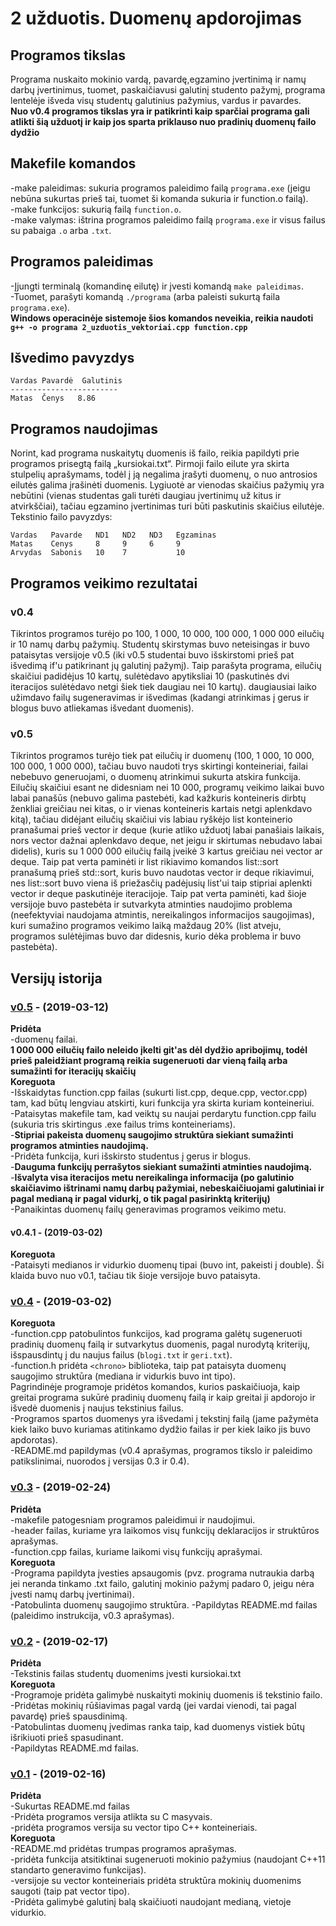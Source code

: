 # 2 užduotis. Duomenų apdorojimas
## Programos tikslas
Programa nuskaito mokinio vardą, pavardę,egzamino įvertinimą ir namų darbų įvertinimus, tuomet, paskaičiavusi galutinį studento pažymį, programa lentelėje išveda visų studentų galutinius pažymius, vardus ir pavardes.  
**Nuo v0.4 programos tikslas yra ir patikrinti kaip sparčiai programa gali atlikti šią užduotį ir kaip jos sparta priklauso nuo pradinių duomenų failo dydžio**  
## Makefile komandos  
-make paleidimas: sukuria programos paleidimo failą `programa.exe` (jeigu nebūna sukurtas prieš tai, tuomet ši komanda sukuria ir function.o failą).  
-make funkcijos: sukurią failą `function.o`.   
-make valymas: ištrina programos paleidimo failą `programa.exe` ir visus failus su pabaiga `.o` arba `.txt`.  
## Programos paleidimas   
-Įjungti terminalą (komandinę eilutę) ir įvesti komandą `make paleidimas`.   
-Tuomet, parašyti komandą `./programa` (arba paleisti sukurtą faila `programa.exe`).  
**Windows operacinėje sistemoje šios komandos neveikia, reikia naudoti `g++ -o programa 2_uzduotis_vektoriai.cpp function.cpp`**  
## Išvedimo pavyzdys
```shell
Vardas Pavardė  Galutinis
------------------------
Matas  Čenys   8.86
```
## Programos naudojimas
Norint, kad programa nuskaitytų duomenis iš failo, reikia papildyti prie programos prisegtą failą „kursiokai.txt“. Pirmoji failo eilute yra skirta stulpelių aprašymams, todėl į ją negalima įrašyti duomenų, o nuo antrosios eilutės galima įrašinėti duomenis. Lygiuotė ar vienodas skaičius pažymių yra nebūtini (vienas studentas gali turėti daugiau įvertinimų už kitus ir atvirkščiai), tačiau egzamino įvertinimas turi būti paskutinis skaičius eilutėje.
Tekstinio failo pavyzdys:
```shell
Vardas   Pavarde   ND1   ND2   ND3   Egzaminas
Matas    Cenys     8     9     6     9
Arvydas  Sabonis   10    7           10
```
## Programos veikimo rezultatai
### v0.4
Tikrintos programos turėjo po 100, 1 000, 10 000, 100 000, 1 000 000 eilučių ir 10 namų darbų pažymių. Studentų skirstymas buvo neteisingas ir buvo pataisytas versijoje v0.5 (iki v0.5 studentai buvo išskirstomi prieš pat išvedimą if'u patikrinant jų galutinį pažymį). Taip parašyta programa, eilučių skaičiui padidėjus 10 kartų, sulėtėdavo apytiksliai 10 (paskutinės dvi iteracijos sulėtėdavo netgi šiek tiek daugiau nei 10 kartų). daugiausiai laiko užimdavo failų sugeneravimas ir išvedimas (kadangi atrinkimas į gerus ir blogus buvo atliekamas išvedant duomenis).
### v0.5
Tikrintos programos turėjo tiek pat eilučių ir duomenų (100, 1 000, 10 000, 100 000, 1 000 000), tačiau buvo naudoti trys skirtingi konteineriai, failai nebebuvo generuojami, o duomenų atrinkimui sukurta atskira funkcija. Eilučių skaičiui esant ne didesniam nei 10 000, programų veikimo laikai buvo labai panašūs (nebuvo galima pastebėti, kad kažkuris konteineris dirbtų ženkliai greičiau nei kitas, o ir vienas konteineris kartais netgi aplenkdavo kitą), tačiau didėjant eilučių skaičiui vis labiau ryškėjo list konteinerio pranašumai prieš vector ir deque (kurie atliko užduotį labai panašiais laikais, nors vector dažnai aplenkdavo deque, net jeigu ir skirtumas nebudavo labai didelis), kuris su 1 000 000 eilučių failą įveikė 3 kartus greičiau nei vector ar deque. Taip pat verta paminėti ir list rikiavimo komandos list::sort pranašumą prieš std::sort, kuris buvo naudotas vector ir deque rikiavimui, nes list::sort buvo viena iš priežasčių padėjusių list'ui taip stipriai aplenkti vector ir deque paskutinėje iteracijoje.
Taip pat verta paminėti, kad šioje versijoje buvo pastebėta ir sutvarkyta atminties naudojimo problema (neefektyviai naudojama atmintis, nereikalingos informacijos saugojimas), kuri sumažino programos veikimo laiką maždaug 20% (list atveju, programos sulėtėjimas buvo dar didesnis, kurio dėka problema ir buvo pastebėta).
## Versijų istorija
### [v0.5](https://github.com/MatasC/Objektinis-programavimas/releases/tag/uzd2_v0.5) - (2019-03-12)  
**Pridėta**  
-duomenų failai.  
**1 000 000 eilučių failo neleido įkelti git'as dėl dydžio apribojimų, todėl prieš paleidžiant programą reikia sugeneruoti dar vieną failą arba sumažinti for iteracijų skaičių**  
**Koreguota**  
-Išskaidytas function.cpp failas (sukurti list.cpp, deque.cpp, vector.cpp) tam, kad būtų lengviau atskirti, kuri funkcija yra skirta kuriam konteineriui.  
-Pataisytas makefile tam, kad veiktų su naujai perdarytu function.cpp failu (sukuria tris skirtingus .exe failus trims konteineriams).  
-**Stipriai pakeista duomenų saugojimo struktūra siekiant sumažinti programos atminties naudojimą.**  
-Pridėta funkcija, kuri išskirsto studentus į gerus ir blogus.  
-**Dauguma funkcijų perrašytos siekiant sumažinti atminties naudojimą.**  
-**Išvalyta visa iteracijos metu nereikalinga informacija (po galutinio skaičiavimo ištrinami namų darbų pažymiai, nebeskaičiuojami galutiniai ir pagal medianą ir pagal vidurkį, o tik pagal pasirinktą kriterijų)**  
-Panaikintas duomenų failų generavimas programos veikimo metu.  
#### v0.4.1 - (2019-03-02)  
**Koreguota**  
-Pataisyti medianos ir vidurkio duomenų tipai (buvo int, pakeisti į double). Ši klaida buvo nuo v0.1, tačiau tik šioje versijoje buvo pataisyta.
### [v0.4](https://github.com/MatasC/Objektinis-programavimas/releases/tag/uzd2_v0.4) - (2019-03-02)
**Koreguota**  
-function.cpp patobulintos funkcijos, kad programa galėtų sugeneruoti pradinių duomenų failą ir sutvarkytus duomenis, pagal nurodytą kriterijų, išspausdintų į du naujus failus (`blogi.txt` ir `geri.txt`).  
-function.h pridėta `<chrono>` biblioteka, taip pat pataisyta duomenų saugojimo struktūra (mediana ir vidurkis buvo int tipo).  
Pagrindinėje programoje pridėtos komandos, kurios paskaičiuoja, kaip greitai programa sukūrė pradinių duomenų failą ir kaip greitai ji apdorojo ir išvedė duomenis į naujus tekstinius failus.  
-Programos spartos duomenys yra išvedami į tekstinį failą (jame pažymėta kiek laiko buvo kuriamas atitinkamo dydžio failas ir per kiek laiko jis buvo apdorotas).  
-README.md papildymas (v0.4 aprašymas, programos tikslo ir paleidimo patikslinimai, nuorodos į versijas 0.3 ir 0.4).  
### [v0.3](https://github.com/MatasC/Objektinis-programavimas/releases/tag/uzd2_v0.3) - (2019-02-24)  
**Pridėta**  
-makefile patogesniam programos paleidimui ir naudojimui.  
-header failas, kuriame yra laikomos visų funkcijų deklaracijos ir struktūros aprašymas.  
-function.cpp failas, kuriame laikomi visų funkcijų aprašymai.  
**Koreguota**  
-Programa papildyta  įvesties apsaugomis (pvz. programa nutraukia darbą jei neranda tinkamo .txt failo, galutinį mokinio pažymį padaro 0, jeigu nėra įvesti namų darbų įvertinimai).  
-Patobulinta duomenų saugojimo struktūra.
-Papildytas README.md failas (paleidimo instrukcija, v0.3 aprašymas).
### [v0.2](https://github.com/MatasC/Objektinis-programavimas/releases/tag/0.2) - (2019-02-17)  
**Pridėta**  
-Tekstinis failas studentų duomenims įvesti kursiokai.txt  
**Koreguota**  
-Programoje pridėta galimybė nuskaityti mokinių duomenis iš tekstinio failo.  
-Pridėtas mokinių rūšiavimas pagal vardą (jei vardai vienodi, tai pagal pavardę) prieš spausdinimą.  
-Patobulintas duomenų įvedimas ranka taip, kad duomenys vistiek būtų išrikiuoti prieš spasudinant.  
-Papildytas README.md failas.  
### [v0.1](https://github.com/MatasC/Objektinis-programavimas/releases/tag/0.1) - (2019-02-16)  
**Pridėta**    
-Sukurtas README.md failas  
-Pridėta programos versija atlikta su C masyvais.  
-pridėta programos versija su vector tipo C++ konteineriais.  
**Koreguota**  
-README.md pridėtas trumpas programos aprašymas.  
-pridėta funkcija atsitiktinai sugeneruoti mokinio pažymius (naudojant C++11 standarto generavimo funkcijas).  
-versijoje su vector konteineriais pridėta struktūra mokinių duomenims saugoti (taip pat vector tipo).  
-Pridėta galimybė galutinį balą skaičiuoti naudojant medianą, vietoje vidurkio.  

